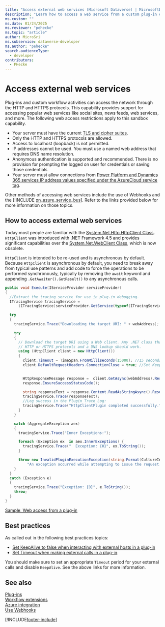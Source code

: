 ```yaml
---
title: "Access external web services (Microsoft Dataverse) | MicrosoftDocs"
description: "Learn how to access a web service from a custom plug-in or workflow activity."
ms.custom: ""
ms.date: 01/24/2025
ms.reviewer: "pehecke"
ms.topic: "article"
author: MicroSri
ms.subservice: dataverse-developer
ms.author: "pehecke"
search.audienceType: 
  - developer
contributors:
  - PHecke
---
```

# Access external web services

Plug-ins and custom workflow activities can access the network through the HTTP and HTTPS protocols. This capability provides support for accessing popular web services like social sites, news feeds, web services, and more. The following web access restrictions apply to this sandbox capability.  
  
- Your server must have the current [TLS and cipher suites](/power-platform/admin/onpremises-server-cipher-tls-requirements).
- Only the HTTP and HTTPS protocols are allowed.
- Access to localhost (loopback) is not permitted.
- IP addresses cannot be used. You must use a named web address that requires DNS name resolution.
- Anonymous authentication is supported and recommended. There is no provision for prompting the logged on user for credentials or saving those credentials.
- Your server must allow connections from [Power Platform and Dynamics 365 services IP address values specified under the AzureCloud service tag](/power-platform/admin/online-requirements#ip-addresses-required).

Other methods of accessing web services include the use of Webhooks and the [!INCLUDE [pn_azure_service_bus](../../includes/pn_azure_service_bus.md)]. Refer to the links provided below for more information on those topics.

## How to access external web services

Today most people are familiar with  the [System.Net.Http.HttpClient Class](/dotnet/api/system.net.http.httpclient). `HttpClient` was introduced with .NET Framework 4.5 and provides significant capabilities over the [System.Net.WebClient Class](/dotnet/api/system.net.webclient), which is now obsolete.

`HttpClient` is intended to be re-used and is asynchronous by default. Because `HttpClient` is asynchronous by default, you need to break away from typical use patterns and add code to force the operations to be performed synchronously, typically by removing the `await` keyword and appending `.GetAwaiter().GetResult()` to any asynchronous calls.

```csharp
public void Execute(IServiceProvider serviceProvider)
{
  //Extract the tracing service for use in plug-in debugging.
  ITracingService tracingService =
      (ITracingService)serviceProvider.GetService(typeof(ITracingService));

  try
  {
    tracingService.Trace("Downloading the target URI: " + webAddress);

    try
    {
      // Download the target URI using a Web client. Any .NET class that uses the
      // HTTP or HTTPS protocols and a DNS lookup should work.
      using (HttpClient client = new HttpClient())
      {
        client.Timeout = TimeSpan.FromMilliseconds(15000); //15 seconds
        client.DefaultRequestHeaders.ConnectionClose = true; //Set KeepAlive to false
        

        HttpResponseMessage response =  client.GetAsync(webAddress).Result; //Make sure it is synchonrous
        response.EnsureSuccessStatusCode();

        string responseText = response.Content.ReadAsStringAsync().Result; //Make sure it is synchonrous
        tracingService.Trace(responseText);
        //Log success in the Plugin Trace Log:
        tracingService.Trace("HttpClientPlugin completed successfully.");
      }
    }

    catch (AggregateException aex)
    {
      tracingService.Trace("Inner Exceptions:");

      foreach (Exception ex  in aex.InnerExceptions) {
        tracingService.Trace("  Exception: {0}", ex.ToString());
      }

      throw new InvalidPluginExecutionException(string.Format(CultureInfo.InvariantCulture,
          "An exception occurred while attempting to issue the request.", aex));
    }
  }
  catch (Exception e)
  {
    tracingService.Trace("Exception: {0}", e.ToString());
    throw;
  }
}
```

[Sample: Web access from a plug-in](org-service/samples/web-access-plugin.md)

## Best practices

As called out in the following best practices topics:

- [Set KeepAlive to false when interacting with external hosts in a plug-in](best-practices/business-logic/set-keepalive-false-interacting-external-hosts-plugin.md)
- [Set Timeout when making external calls in a plug-in](best-practices/business-logic/set-timeout-for-external-calls-from-plug-ins.md)

You should make sure to set an appropriate `Timeout` period for your external calls and disable `KeepAlive`. See the above links for more information.

## See also

[Plug-ins](plug-ins.md)<br />
[Workflow extensions](workflow/workflow-extensions.md)<br />
[Azure integration](azure-integration.md)<br />
[Use Webhooks](use-webhooks.md)<br />

[!INCLUDE[footer-include](../../includes/footer-banner.md)]
